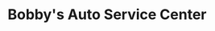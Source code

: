 ---
title: "Bobby's Auto Service Center"
url: /hayes/bobbys-auto-service-center/
shop: car repair
---